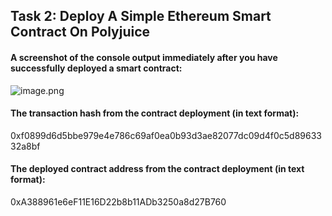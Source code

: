 ## Task 2: Deploy A Simple Ethereum Smart Contract On Polyjuice
#### A screenshot of the console output immediately after you have successfully deployed a smart contract:
![image.png](https://i.loli.net/2021/08/07/o7KI2eVHFuvNESO.png)
#### The transaction hash from the contract deployment (in text format):
0xf0899d6d5bbe979e4e786c69af0ea0b93d3ae82077dc09d4f0c5d8963332a8bf
#### The deployed contract address from the contract deployment (in text format):
0xA388961e6eF11E16D22b8b11ADb3250a8d27B760
